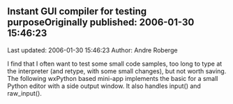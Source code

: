 ## Instant GUI compiler for testing purposeOriginally published: 2006-01-30 15:46:23 
Last updated: 2006-01-30 15:46:23 
Author: Andre Roberge 
 
I find that I often want to test some small code samples, too long to type at the interpreter (and retype, with some small changes), but not worth saving.  The following wxPython based mini-app implements the basic for a small Python editor with a side output window.  It also handles input() and raw_input().
